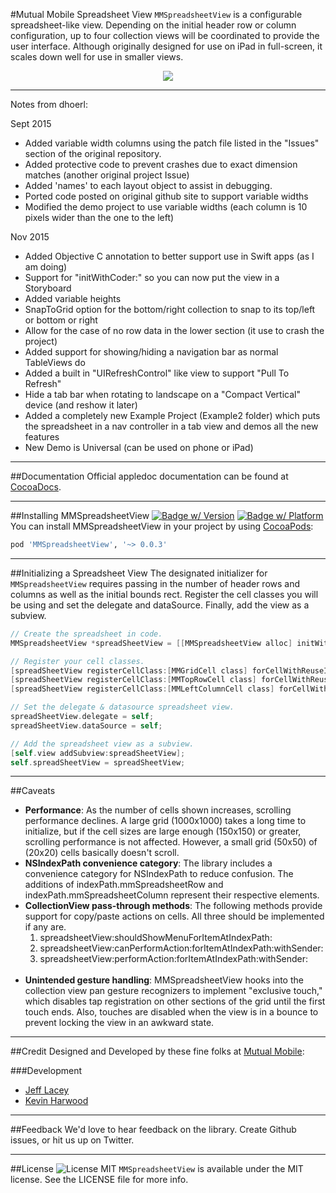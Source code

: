 #Mutual Mobile Spreadsheet View
`MMSpreadsheetView` is a configurable spreadsheet-like view. Depending on the initial header row or column configuration, up to four collection views will be coordinated to provide the user interface. Although originally designed for use on iPad in full-screen, it scales down well for use in smaller views.

<p align="center" >
<img src="http://mutualmobile.github.io/MMSpreadsheetView/ExampleImages/Example.png"/>
</p>

---

Notes from dhoerl:

Sept 2015
* Added variable width columns using the patch file listed in the "Issues" section of the original repository. 
* Added protective code to prevent crashes due to exact dimension matches (another original project Issue)
* Added 'names' to each layout object to assist in debugging.
* Ported code posted on original github site to support variable widths
* Modified the demo project to use variable widths (each column is 10 pixels wider than the one to the left)

Nov 2015
* Added Objective C annotation to better support use in Swift apps (as I am doing)
* Support for "initWithCoder:" so you can now put the view in a Storyboard
* Added variable heights
* SnapToGrid option for the bottom/right collection to snap to its top/left or bottom or right
* Allow for the case of no row data in the lower section (it use to crash the project)
* Added support for showing/hiding a navigation bar as normal TableViews do
* Added a built in "UIRefreshControl" like view to support "Pull To Refresh"
* Hide a tab bar when rotating to landscape on a "Compact Vertical" device (and reshow it later)
* Added a completely new Example Project (Example2 folder) which puts the spreadsheet in a nav controller in a tab view and demos all the new features
* New Demo is Universal (can be used on phone or iPad)
---

##Documentation
Official appledoc documentation can be found at [CocoaDocs](http://cocoadocs.org/docsets/MMSpreadsheetView/).

---

##Installing MMSpreadsheetView
[![Badge w/ Version](https://cocoapod-badges.herokuapp.com/v/MMSpreadsheetView/badge.png)](https://cocoadocs.org/docsets/MMSpreadsheetView)
[![Badge w/ Platform](https://cocoapod-badges.herokuapp.com/p/MMSpreadsheetView/badge.svg)](https://cocoadocs.org/docsets/MMSpreadsheetView)
You can install MMSpreadsheetView in your project by using [CocoaPods](https://github.com/cocoapods/cocoapods):

```Ruby
pod 'MMSpreadsheetView', '~> 0.0.3'
```

---

##Initializing a Spreadsheet View
The designated initializer for `MMSpreadsheetView` requires passing in the number of header rows and columns as well as the initial bounds rect. Register the cell classes you will be using and set the delegate and dataSource. Finally, add the view as a subview.

```Objective-C
// Create the spreadsheet in code.
MMSpreadsheetView *spreadSheetView = [[MMSpreadsheetView alloc] initWithNumberOfHeaderRows:1 numberOfHeaderColumns:1 frame:self.view.bounds];

// Register your cell classes.
[spreadSheetView registerCellClass:[MMGridCell class] forCellWithReuseIdentifier:@"GridCell"];
[spreadSheetView registerCellClass:[MMTopRowCell class] forCellWithReuseIdentifier:@"TopRowCell"];
[spreadSheetView registerCellClass:[MMLeftColumnCell class] forCellWithReuseIdentifier:@"LeftColumnCell"];

// Set the delegate & datasource spreadsheet view.
spreadSheetView.delegate = self;
spreadSheetView.dataSource = self;

// Add the spreadsheet view as a subview.
[self.view addSubview:spreadSheetView];
self.spreadSheetView = spreadSheetView;
```

---

##Caveats

<ul>
<li><strong>Performance</strong>: As the number of cells shown increases, scrolling performance declines. A large grid (1000x1000) takes a long time to initialize, but if the cell sizes are large enough (150x150) or greater, scrolling performance is not affected. However, a small grid (50x50) of (20x20) cells basically doesn't scroll.</li>
<li><strong>NSIndexPath convenience category</strong>: The library includes a convenience category for NSIndexPath to reduce confusion. The additions of indexPath.mmSpreadsheetRow and indexPath.mmSpreadsheetColumn represent their respective elements.</li>
<li><strong>CollectionView pass-through methods</strong>: The following methods provide support for copy/paste actions on cells. All three should be implemented if any are.
<ol>
<li>spreadsheetView:shouldShowMenuForItemAtIndexPath:</li>
<li>spreadsheetView:canPerformAction:forItemAtIndexPath:withSender:</li>
<li>spreadsheetView:performAction:forItemAtIndexPath:withSender:<br /><br /></li>
</ol></li>
<li><strong>Unintended gesture handling</strong>: MMSpreadsheetView hooks into the collection view pan gesture recognizers to implement "exclusive touch," which disables tap registration on other sections of the grid until the first touch ends. Also, touches are disabled when the view is in a bounce to prevent locking the view in an awkward state.</li>
</ul>

---

##Credit
Designed and Developed by these fine folks at [Mutual Mobile](http://mutualmobile.com):

###Development

* [Jeff Lacey](http://twitter.com/canispater)
* [Kevin Harwood](http://twitter.com/kevinharwood)

---

##Feedback
We'd love to hear feedback on the library. Create Github issues, or hit us up on Twitter.

---

##License ![License MIT](https://go-shields.herokuapp.com/license-MIT-blue.png)
`MMSpreadsheetView` is available under the MIT license. See the LICENSE file for more info.
